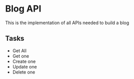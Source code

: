 # Blog API
This is the implementation of all APIs needed to build a blog

## Tasks
- Get All
- Get one
- Create one
- Update one
- Delete one

